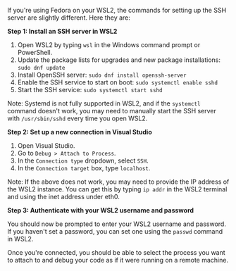 If you're using Fedora on your WSL2, the commands for setting up the SSH server are slightly different. Here they are:

**Step 1: Install an SSH server in WSL2**

1. Open WSL2 by typing `wsl` in the Windows command prompt or PowerShell.
2. Update the package lists for upgrades and new package installations: `sudo dnf update`
3. Install OpenSSH server: `sudo dnf install openssh-server`
4. Enable the SSH service to start on boot: `sudo systemctl enable sshd`
5. Start the SSH service: `sudo systemctl start sshd`

Note: Systemd is not fully supported in WSL2, and if the `systemctl` command doesn't work, you may need to manually start the SSH server with `/usr/sbin/sshd` every time you open WSL2.

**Step 2: Set up a new connection in Visual Studio**

1. Open Visual Studio.
2. Go to `Debug > Attach to Process`.
3. In the `Connection type` dropdown, select `SSH`.
4. In the `Connection target` box, type `localhost`.

Note: If the above does not work, you may need to provide the IP address of the WSL2 instance. You can get this by typing `ip addr` in the WSL2 terminal and using the inet address under eth0.

**Step 3: Authenticate with your WSL2 username and password**

You should now be prompted to enter your WSL2 username and password. If you haven't set a password, you can set one using the `passwd` command in WSL2.

Once you're connected, you should be able to select the process you want to attach to and debug your code as if it were running on a remote machine.
